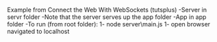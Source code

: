 Example from Connect the Web With WebSockets (tutsplus)
-Server in servr folder
-Note that the server serves up the app folder
-App in app folder
-To run (from root folder):
1- node server\main.js
1- open browser navigated to localhost